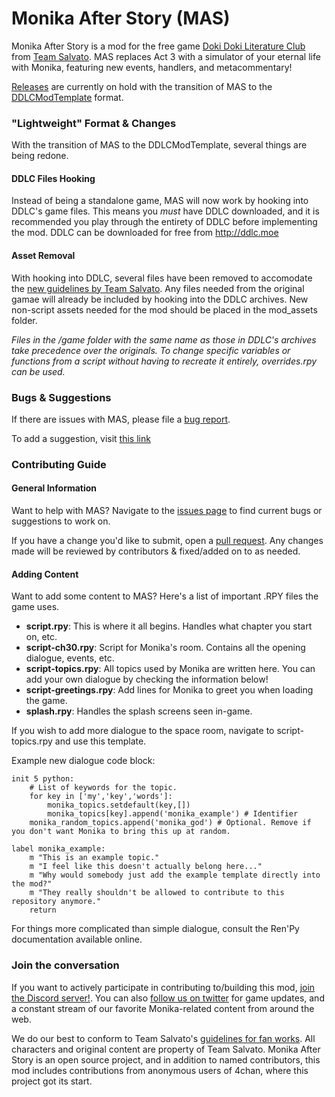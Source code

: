 # Monika After Story (MAS)
Monika After Story is a mod for the free game [Doki Doki Literature Club](https://www.ddlc.moe) from [Team Salvato](http://teamsalvato.com/). MAS replaces Act 3 with a simulator of your eternal life with Monika, featuring new events, handlers, and metacommentary!

[Releases](https://github.com/Backdash/MonikaModDev/releases) are currently on hold with the transition of MAS to the [DDLCModTemplate](https://github.com/therationalpi/DDLCModTemplate) format.

### "Lightweight" Format & Changes
With the transition of MAS to the DDLCModTemplate, several things are being redone.

#### DDLC Files Hooking
Instead of being a standalone game, MAS will now work by hooking into DDLC's game files. This means you *must* have DDLC downloaded, and it is recommended you play through the entirety of DDLC before implementing the mod. DDLC can be downloaded for free from http://ddlc.moe

#### Asset Removal
With hooking into DDLC, several files have been removed to accomodate the [new guidelines by Team Salvato](http://teamsalvato.com/ip-guidelines/). Any files needed from the original gamae will already be included by hooking into the DDLC archives. New non-script assets needed for the mod should be placed in the mod_assets folder.

*Files in the /game folder with the same name as those in DDLC's archives take precedence over the originals. To change specific variables or functions from a script without having to recreate it entirely, overrides.rpy can be used.*

### Bugs & Suggestions
If there are issues with MAS, please file a [bug report](https://github.com/Backdash/MonikaModDev/issues/new?labels=bug&body=Describe%20bug%20and%20steps%20for%20reproduction%20here&title=%5BBug%5D%20-%20).

To add a suggestion, visit [this link](https://github.com/Backdash/MonikaModDev/issues/new?labels=suggestion&body=Your%20suggestion%20goes%20here&title=%5BSuggestion%5D%20-%20)

 ### Contributing Guide
 
 #### General Information
 Want to help with MAS? Navigate to the [issues page](https://github.com/Backdash/MonikaModDev/issues) to find current bugs or suggestions to work on.

If you have a change you'd like to submit, open a [pull request](https://github.com/Backdash/MonikaModDev/pulls). Any changes made will be reviewed by contributors & fixed/added on to as needed.

#### Adding Content
Want to add some content to MAS? Here's a list of important .RPY files the game uses.

- **script.rpy**: This is where it all begins. Handles what chapter you start on, etc.
- **script-ch30.rpy**: Script for Monika's room. Contains all the opening dialogue, events, etc.
- **script-topics.rpy**: All topics used by Monika are written here. You can add your own dialogue by checking the information below!
- **script-greetings.rpy**: Add lines for Monika to greet you when loading the game.
- **splash.rpy**: Handles the splash screens seen in-game. 

If you wish to add more dialogue to the space room, navigate to script-topics.rpy and use this template.

Example new dialogue code block:
```
init 5 python:
    # List of keywords for the topic.
    for key in ['my','key','words']:
        monika_topics.setdefault(key,[])
        monika_topics[key].append('monika_example') # Identifier
    monika_random_topics.append('monika_god') # Optional. Remove if you don't want Monika to bring this up at random.

label monika_example:
    m "This is an example topic."
    m "I feel like this doesn't actually belong here..."
    m "Why would somebody just add the example template directly into the mod?"
    m "They really shouldn't be allowed to contribute to this repository anymore."
    return
```

For things more complicated than simple dialogue, consult the Ren'Py documentation available online.

 ### Join the conversation
 If you want to actively participate in contributing to/building this mod, [join the Discord server!](https://discord.gg/7P5DnJ4). You can also [follow us on twitter](https://twitter.com/MonikaAfterMod) for game updates, and a constant stream of our favorite Monika-related content from around the web.
 
We do our best to conform to Team Salvato's [guidelines for fan works](http://teamsalvato.com/ip-guidelines/). All characters and original content are property of Team Salvato. Monika After Story is an open source project, and in addition to named contributors, this mod includes contributions from anonymous users of 4chan, where this project got its start.
